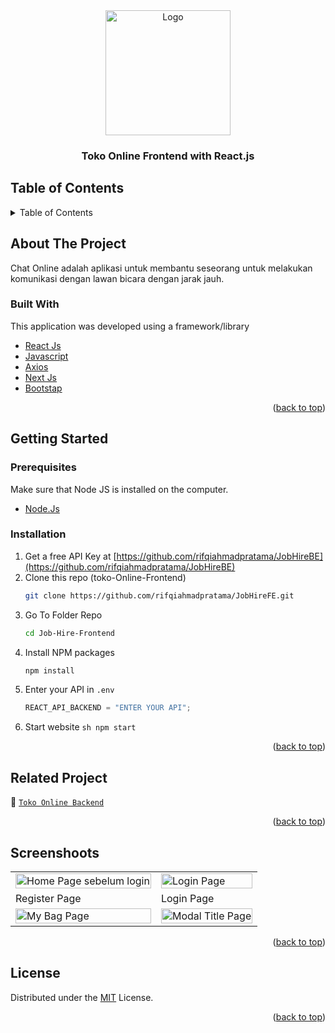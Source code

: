 <div id="top"></div>

<!-- HEADER -->
<div align="center">
  <a href="https://github.com/rifqiahmadpratama/react-intermediate">
    <img src="https://user-images.githubusercontent.com/72550248/202631191-5a843fb6-949e-4d70-afcc-51cc0d441ef4.png" alt="Logo" width="200px">
  </a>
  
  <h3 align="center">Toko Online Frontend with React.js</h3>
</div>

<!-- TABLE OF CONTENTS -->

## Table of Contents

<details>
  <summary>Table of Contents</summary>
  <ol>
    <li>
       <a href="#about-the-project">About The Project</a>
      <ul>
        <li><a href="#built-with">Built With</a></li>
      </ul>
    </li>
    <li>
       <a href="#getting-started">Getting Started</a>
      <ul>
        <li><a href="#prerequisites">Prerequisites</a></li>
        <li><a href="#installation">Installation</a></li>
      </ul>
    </li>
    <li><a href="#related-project">Related Project</a></li>
    <li><a href="#screenshoots">Screenshot</a></li>
    <li><a href="#contributing">Contributing</a></li>
    <li><a href="#our-team">Our Team</a></li>
    <li><a href="#license">License</a></li>
  </ol>
</details>

<!-- ABOUT THE PROJECT -->

## About The Project

Chat Online adalah aplikasi untuk membantu seseorang untuk melakukan komunikasi dengan lawan bicara dengan jarak jauh.

### Built With

This application was developed using a framework/library

- [React Js](https://reactjs.org/)
- [Javascript](https://www.javascript.com/)
- [Axios](https://axios-http.com/)
- [Next Js](https://nextjs.org/)
- [Bootstap](https://getbootstrap.com)
<p align="right">(<a href="#top">back to top</a>)</p>

<!-- GETTING STARTED -->

## Getting Started

### Prerequisites

Make sure that Node JS is installed on the computer.

- [Node.Js](https://nodejs.org/en/download/)

### Installation

1. Get a free API Key at [https://github.com/rifqiahmadpratama/JobHireBE](https://github.com/rifqiahmadpratama/JobHireBE)
2. Clone this repo (toko-Online-Frontend)
   ```sh
   git clone https://github.com/rifqiahmadpratama/JobHireFE.git
   ```
3. Go To Folder Repo
   ```sh
   cd Job-Hire-Frontend
   ```
4. Install NPM packages
   ```sh
   npm install
   ```
5. Enter your API in `.env`
   ```js
   REACT_API_BACKEND = "ENTER YOUR API";
   ```
6. Start website
`sh npm start `
<p align="right">(<a href="#top">back to top</a>)</p>

<!-- Related Project -->

## Related Project

:rocket: [`Toko Online Backend`](https://github.com/rifqiahmadpratama/JobHireBE)

<p align="right">(<a href="#top">back to top</a>)</p>

<!-- Screenshoots -->

## Screenshoots

<p align="center" display=flex>
<table>
  <tr>
    <td><image src="https://user-images.githubusercontent.com/72550248/202631191-5a843fb6-949e-4d70-afcc-51cc0d441ef4.png" alt="Home Page sebelum login" width=100%></td>
    <td><image src="https://user-images.githubusercontent.com/72550248/202631347-f42ddaf8-543f-451f-9721-ec935096d58a.png" alt="Login Page" width=100%/></td>
  </tr>
   <tr>
    <td>Register Page</td>
    <td>Login Page</td>
  </tr>
  
  <tr>
    <td><image src="https://user-images.githubusercontent.com/72550248/202631454-d054b021-f2f8-42cb-86a5-883839b61cc2.png" alt="My Bag Page" width=100% ></td>
    <td><image src="https://user-images.githubusercontent.com/72550248/202631539-58574585-a353-4f79-90c1-7d59778ed375.png" alt="Modal Title Page" width=100%/></td>
  </tr>
 
</table>

<p align="right">(<a href="#top">back to top</a>)</p>

<!-- CONTRIBUTING -->

## License

Distributed under the [MIT](/LICENSE) License.

<p align="right">(<a href="#top">back to top</a>)</p>
